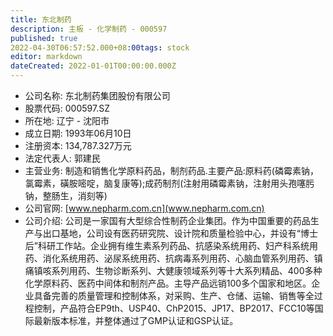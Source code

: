 ```yaml
---
title: 东北制药
description: 主板 - 化学制药 - 000597
published: true
2022-04-30T06:57:52.000+08:00tags: stock
editor: markdown
dateCreated: 2022-01-01T00:00:00.000Z
---
```


- 公司名称: 东北制药集团股份有限公司
- 股票代码: 000597.SZ
- 所在地: 辽宁 - 沈阳市
- 成立日期: 1993年06月10日
- 注册资本: 134,787.327万元
- 法定代表人: 郭建民
- 主营业务: 制造和销售化学原料药品，制剂药品.主要产品:原料药(磷霉素钠，氯霉素，磺胺嘧啶，脑复康等);成药制剂(注射用磷霉素钠，注射用头孢噻肟钠，整肠生，消刻等)
- 公司官网: [www.nepharm.com.cn](www.nepharm.com.cn)
- 公司介绍: 公司是一家国有大型综合性制药企业集团。作为中国重要的药品生产与出口基地，公司设有医药研究院、设计院和质量检验中心，并设有“博士后”科研工作站。企业拥有维生素系列药品、抗感染系统用药、妇产科系统用药、消化系统用药、泌尿系统用药、抗病毒系列用药、心脑血管系列用药、镇痛镇咳系列用药、生物诊断系列、大健康领域系列等十大系列精品、400多种化学原料药、医药中间体和制剂产品。主导产品远销100多个国家和地区。企业具备完善的质量管理和控制体系，对采购、生产、仓储、运输、销售等全过程控制，产品符合EP9th、USP40、ChP2015、JP17、BP2017、FCC10等国际最新版本标准，并整体通过了GMP认证和GSP认证。


